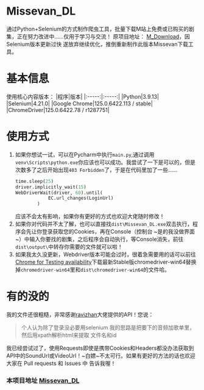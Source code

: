 # Missevan_DL
通过Python+Selenium的方式制作爬虫工具，批量下载M站上免费或已购买的剧集，正在努力改进中……仅用于学习与交流！
原项目地址： [M_Download](https://github.com/Ataidawa/M_Download)，因Selenium版本更新过快 遂放弃继续优化，推倒重新制作此版本Missevan下载工具。

# 基本信息
使用核心内容版本：
|程序|版本|
|:-----:|:-----:|
|Python|3.9.13|
|Selenium|4.21.0|
|Google Chrome|125.0.6422.113 / stable|
|ChromeDriver|125.0.6422.78 / r1287751|

# 使用方式
1. 如果你想试一试，可以在Pycharm中执行`main.py`,通过调用`venv\Scripts\python.exe`你应该也可以成功。我尝试了一下是可以的，但是次数多了之后开始出现`403 Forbidden`了，于是在代码里加了一些……
	```Python
	time.sleep(25)
	driver.implicitly_wait(15)
	WebDriverWait(driver, 60).until(
            	EC.url_changes(LoginUrl)
        	)
	```
	应该不会太有影响，如果你有更好的方式也欢迎大佬随时修改！
2. 如果你对代码并不太了解，也可以直接找`dist\Missevan_DL.exe`双击执行，程序会先让你登录获取您的Cookies，再在Console（控制台 ~是的我没做界面~）中输入你要找的剧集，之后程序会自动执行，等Console消失，前往`dist\output\`中转存你需要的文件就可以啦！
3. 如果我太久没更新，Webdriver版本可能会过时，很着急需要用的话可以前往[Chrome for Testing availability](https://googlechromelabs.github.io/chrome-for-testing/#stable)下载最新Stable版chromedriver-win64替换掉`chromedriver-win64`里和`dist\chromedriver-win64`的文件哈。

# 有的没的
我的文件还很粗糙，非常感谢[ravizhan](https://github.com/ravizhan)大佬提供的API！您说：
> 个人认为除了登录没必要用selenium
我的思路是把要下的音频加歌单里，然后用xpath解析html来提取 文件名和id

我已经尝试过了，使用Requests即使是携带Cookies和Headers都没办法获取到API中的SoundUrl或VideoUrl！~白嫖~不太可行。如果有更好的方法的话也欢迎大家在 Pull requests 和 Issues 中 告诉我喔！

### 本项目地址 [Missevan_DL](https://github.com/Ataidawa/Missevan_DL)